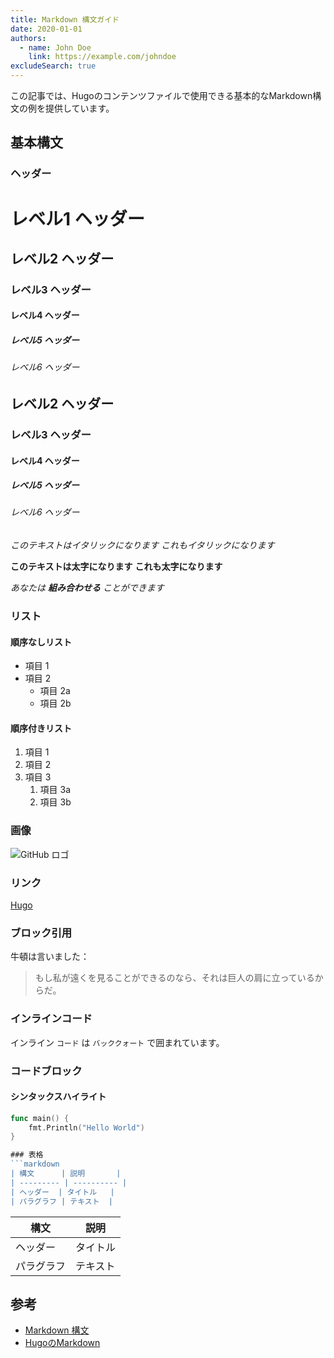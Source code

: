 ```yaml
---
title: Markdown 構文ガイド
date: 2020-01-01
authors:
  - name: John Doe
    link: https://example.com/johndoe
excludeSearch: true
---
```


この記事では、Hugoのコンテンツファイルで使用できる基本的なMarkdown構文の例を提供しています。

<!--more-->

## 基本構文

### ヘッダー

# レベル1 ヘッダー
## レベル2 ヘッダー
### レベル3 ヘッダー
#### レベル4 ヘッダー
##### レベル5 ヘッダー
###### レベル6 ヘッダー

## レベル2 ヘッダー
### レベル3 ヘッダー
#### レベル4 ヘッダー
##### レベル5 ヘッダー
###### レベル6 ヘッダー

*このテキストはイタリックになります*
_これもイタリックになります_

**このテキストは太字になります**
__これも太字になります__

_あなたは **組み合わせる** ことができます_

### リスト

#### 順序なしリスト

* 項目 1
* 項目 2
  * 項目 2a
  * 項目 2b

#### 順序付きリスト

1. 項目 1
2. 項目 2
3. 項目 3
   1. 項目 3a
   2. 項目 3b

### 画像

![GitHub ロゴ](https://github.githubassets.com/images/modules/logos_page/GitHub-Mark.png)

### リンク

[Hugo](https://gohugo.io)

### ブロック引用

牛頓は言いました：
> もし私が遠くを見ることができるのなら、それは巨人の肩に立っているからだ。

### インラインコード

インライン `コード` は `バッククォート` で囲まれています。

### コードブロック

#### シンタックスハイライト

```go
func main() {
    fmt.Println("Hello World")
}

### 表格
```markdown
| 構文      | 説明       |
| --------- | ---------- |
| ヘッダー  | タイトル   |
| パラグラフ | テキスト  |
```

| 構文      | 説明       |
| --------- | ---------- |
| ヘッダー  | タイトル   |
| パラグラフ | テキスト  |

## 参考

- [Markdown 構文](https://www.markdownguide.org/basic-syntax/)
- [HugoのMarkdown](https://gohugo.io/content-management/formats/#markdown)
